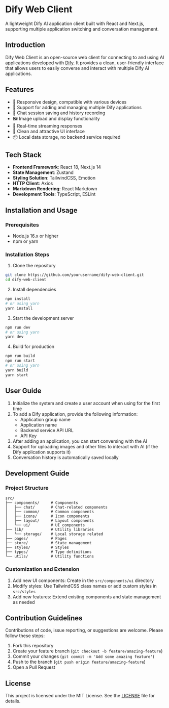 # Dify Web Client

A lightweight Dify AI application client built with React and Next.js, supporting multiple application switching and conversation management.

## Introduction

Dify Web Client is an open-source web client for connecting to and using AI applications developed with [Dify](https://dify.ai). It provides a clean, user-friendly interface that allows users to easily converse and interact with multiple Dify AI applications.

## Features

- 📱 Responsive design, compatible with various devices
- 👥 Support for adding and managing multiple Dify applications
- 💬 Chat session saving and history recording
- 🖼️ Image upload and display functionality
- 🔄 Real-time streaming responses
- 🌈 Clean and attractive UI interface
- 📦 Local data storage, no backend service required

## Tech Stack

- **Frontend Framework**: React 18, Next.js 14
- **State Management**: Zustand
- **Styling Solution**: TailwindCSS, Emotion
- **HTTP Client**: Axios
- **Markdown Rendering**: React Markdown
- **Development Tools**: TypeScript, ESLint

## Installation and Usage

### Prerequisites

- Node.js 16.x or higher
- npm or yarn

### Installation Steps

1. Clone the repository

```bash
git clone https://github.com/yourusername/dify-web-client.git
cd dify-web-client
```

2. Install dependencies

```bash
npm install
# or using yarn
yarn install
```

3. Start the development server

```bash
npm run dev
# or using yarn
yarn dev
```

4. Build for production

```bash
npm run build
npm run start
# or using yarn
yarn build
yarn start
```

## User Guide

1. Initialize the system and create a user account when using for the first time
2. To add a Dify application, provide the following information:
   - Application group name
   - Application name
   - Backend service API URL
   - API Key
3. After adding an application, you can start conversing with the AI
4. Support for uploading images and other files to interact with AI (if the Dify application supports it)
5. Conversation history is automatically saved locally

## Development Guide

### Project Structure

```
src/
├── components/     # Components
│   ├── chat/       # Chat-related components
│   ├── common/     # Common components
│   ├── icons/      # Icon components
│   ├── layout/     # Layout components
│   └── ui/         # UI components
├── lib/            # Utility libraries
│   └── storage/    # Local storage related
├── pages/          # Pages
├── store/          # State management
├── styles/         # Styles
├── types/          # Type definitions
└── utils/          # Utility functions
```

### Customization and Extension

1. Add new UI components: Create in the `src/components/ui` directory
2. Modify styles: Use TailwindCSS class names or add custom styles in `src/styles`
3. Add new features: Extend existing components and state management as needed

## Contribution Guidelines

Contributions of code, issue reporting, or suggestions are welcome. Please follow these steps:

1. Fork this repository
2. Create your feature branch (`git checkout -b feature/amazing-feature`)
3. Commit your changes (`git commit -m 'Add some amazing feature'`)
4. Push to the branch (`git push origin feature/amazing-feature`)
5. Open a Pull Request

## License

This project is licensed under the MIT License. See the [LICENSE](LICENSE) file for details.
